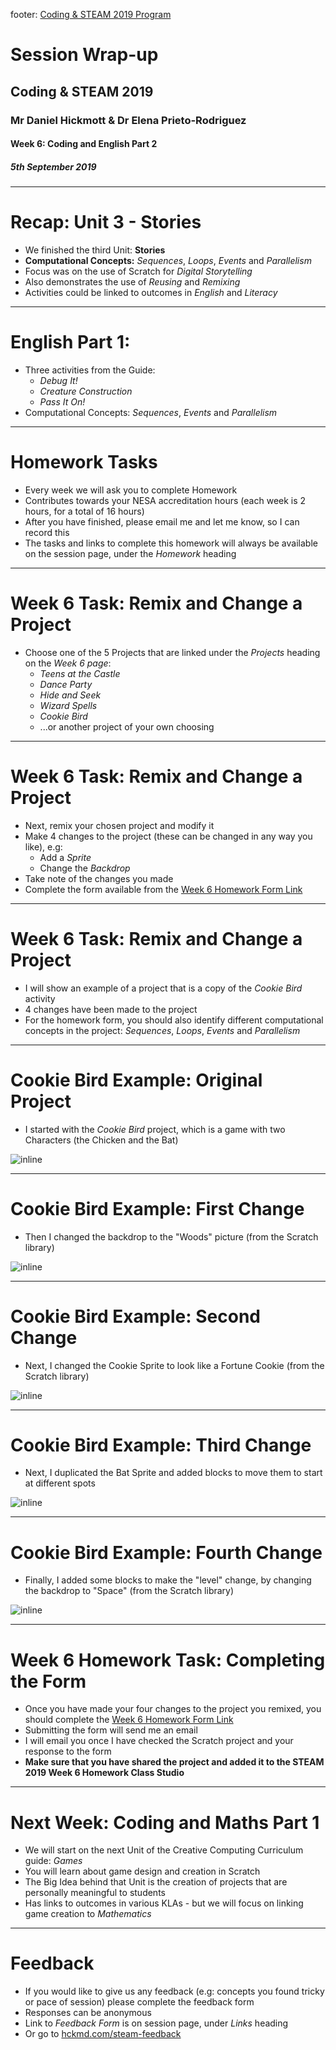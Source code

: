 footer: [Coding & STEAM 2019 Program](https://cs4s.github.io/steam-2019/)

# Session Wrap-up

## Coding & STEAM 2019

### Mr Daniel Hickmott & Dr Elena Prieto-Rodriguez

#### Week 6: Coding and English Part 2

##### 5th September 2019

---

# Recap: Unit 3 - Stories

- We finished the third Unit: **Stories**
- **Computational Concepts:** *Sequences*, *Loops*, *Events* and *Parallelism*
- Focus was on the use of Scratch for *Digital Storytelling*
- Also demonstrates the use of *Reusing* and *Remixing*
- Activities could be linked to outcomes in *English* and *Literacy*

---

# English Part 1:

- Three activities from the Guide:
    - *Debug It!*
    - *Creature Construction*
    - *Pass It On!*
- Computational Concepts: *Sequences*, *Events* and *Parallelism*

---

# Homework Tasks

- Every week we will ask you to complete Homework
- Contributes towards your NESA accreditation hours (each week is 2 hours, for a total of 16 hours)
- After you have finished, please email me and let me know, so I can record this
- The tasks and links to complete this homework will always be available on the session page, under the *Homework* heading 	

---

# Week 6 Task: Remix and Change a Project

- Choose one of the 5 Projects that are linked under the *Projects* heading on the *Week 6 page*:
	- *Teens at the Castle*
	- *Dance Party*
	- *Hide and Seek*
	- *Wizard Spells*
	- *Cookie Bird*
	- ...or another project of your own choosing

---

# Week 6 Task: Remix and Change a Project

- Next, remix your chosen project and modify it
- Make 4 changes to the project (these can be changed in any way you like), e.g:
	- Add a *Sprite*
	- Change the *Backdrop*
- Take note of the changes you made
- Complete the form available from the [Week 6 Homework Form Link](https://forms.gle/bjfiP3rWeERMxmBE7)

---

# Week 6 Task: Remix and Change a Project

- I will show an example of a project that is a copy of the *Cookie Bird* activity
- 4 changes have been made to the project
- For the homework form, you should also identify different computational concepts in the project: *Sequences*, *Loops*, *Events* and *Parallelism*

---

# Cookie Bird Example: Original Project

- I started with the *Cookie Bird* project, which is a game with two Characters (the Chicken and the Bat)

![inline](images/cookie_bird_original.png)

---
# Cookie Bird Example: First Change

- Then I changed the backdrop to the "Woods" picture (from the Scratch library)

![inline](images/cookie_bird_change_backdrop.png)

---

# Cookie Bird Example: Second Change

- Next, I changed the Cookie Sprite to look like a Fortune Cookie (from the Scratch library)

![inline](images/cookie_bird_change_cookie_sprite.png)

---

# Cookie Bird Example: Third Change

- Next, I duplicated the Bat Sprite and added blocks to move them to start at different spots

![inline](images/cookie_bird_add_sprite.png)

---

# Cookie Bird Example: Fourth Change

- Finally, I added some blocks to make the "level" change, by changing the backdrop to "Space" (from the Scratch library)

![inline](images/cookie_bird_change_level.png)

---

# Week 6 Homework Task: Completing the Form

- Once you have made your four changes to the project you remixed, you should complete the [Week 6 Homework Form Link](https://forms.gle/bjfiP3rWeERMxmBE7)
- Submitting the form will send me an email
- I will email you once I have checked the Scratch project and your response to the form
- **Make sure that you have shared the project and added it to the STEAM 2019 Week 6 Homework Class Studio**

---

# Next Week: Coding and Maths Part 1

- We will start on the next Unit of the Creative Computing Curriculum guide: *Games*
- You will learn about game design and creation in Scratch
- The Big Idea behind that Unit is the creation of projects that are personally meaningful to students
- Has links to outcomes in various KLAs - but we will focus on linking game creation to *Mathematics*

---

# Feedback

- If you would like to give us any feedback (e.g: concepts you found tricky or pace of session) please complete the feedback form
- Responses can be anonymous
- Link to *Feedback Form* is on session page, under *Links* heading
- Or go to [hckmd.com/steam-feedback](http://hckmd.com/steam-feedback)

